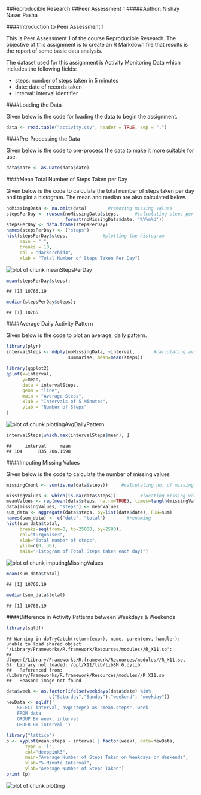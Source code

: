 ##Reproducible Research
##Peer Assessment 1
#####Author: Nishay Naser Pasha
  
    
    
####Introduction to Peer Assessment 1
  
This is Peer Assessment 1 of the course Reproducible Research. The objective of this assignment is to create an R Markdown file that results is the report of some basic data analysis.  

The dataset used for this assignment is Activity Monitoring Data which includes the following fields:

* steps: number of steps taken in 5 minutes
* date: date of records taken
* interval: interval identifier
  
####Loading the Data
  
Given below is the code for loading the data to begin the assignment.

```r
data <- read.table("activity.csv", header = TRUE, sep = ",")
```
  
####Pre-Processing the Data
  
Given below is the code to pre-process the data to make it more suitable for use.

```r
data$date <- as.Date(data$date)
```
  
####Mean Total Number of Steps Taken per Day
  
Given below is the code to calculate the total number of steps taken per day and to plot a histogram. The mean and median are also calculated below.

```r
noMissingData <- na.omit(data)        #removing missing values
stepsPerDay <- rowsum(noMissingData$steps,      #calculating steps per day
                      format(noMissingData$date, '%Y%m%d'))          
stepsPerDay <- data.frame(stepsPerDay)
names(stepsPerDay) <- ("steps")
hist(stepsPerDay$steps,             #plotting the histogram
     main = " ",
     breaks = 10,
     col = "darkorchid4",
     xlab = "Total Number of Steps Taken Per Day")
```

![plot of chunk meanStepsPerDay](figure/meanStepsPerDay-1.png) 

```r
mean(stepsPerDay$steps);
```

```
## [1] 10766.19
```

```r
median(stepsPerDay$steps);
```

```
## [1] 10765
```
  
####Average Daily Activity Pattern
  
Given below is the code to plot an average, daily pattern.

```r
library(plyr)
intervalSteps <- ddply(noMissingData, ~interval,       #calculating avg steps
                       summarise, mean=mean(steps))
```

```r
library(ggplot2)
qplot(x=interval, 
      y=mean, 
      data = intervalSteps, 
      geom = "line",
      main = "Average Steps",
      xlab = "Intervals of 5 Minutes",
      ylab = "Number of Steps"
)
```

![plot of chunk plottingAvgDailyPattern](figure/plottingAvgDailyPattern-1.png) 

```r
intervalSteps[which.max(intervalSteps$mean), ]
```

```
##     interval     mean
## 104      835 206.1698
```
  
####Imputing Missing Values
  
Given below is the code to calculate the number of missing values

```r
missingCount <- sum(is.na(data$steps))     #calculating no. of missing values
```

```r
missingValues <- which(is.na(data$steps))         #locating missing values
meanValues <- rep(mean(data$steps, na.rm=TRUE), times=length(missingValues))
data[missingValues, "steps"] <- meanValues
sum_data <- aggregate(data$steps, by=list(data$date), FUN=sum)
names(sum_data) <- c("date", "total")        #renaming
hist(sum_data$total, 
     breaks=seq(from=0, to=25000, by=2500),
     col="turquoise3", 
     xlab="Total number of steps", 
     ylim=c(0, 30), 
     main="Histogram of Total Steps taken each day)")
```

![plot of chunk imputingMissingValues](figure/imputingMissingValues-1.png) 

```r
mean(sum_data$total)
```

```
## [1] 10766.19
```

```r
median(sum_data$total)
```

```
## [1] 10766.19
```
  
####Difference in Activity Patterns between Weekdays & Weekends
  

```r
library(sqldf)
```

```
## Warning in doTryCatch(return(expr), name, parentenv, handler): unable to load shared object '/Library/Frameworks/R.framework/Resources/modules//R_X11.so':
##   dlopen(/Library/Frameworks/R.framework/Resources/modules//R_X11.so, 6): Library not loaded: /opt/X11/lib/libSM.6.dylib
##   Referenced from: /Library/Frameworks/R.framework/Resources/modules//R_X11.so
##   Reason: image not found
```

```r
data$week <- as.factor(ifelse(weekdays(data$date) %in% 
                c("Saturday","Sunday"),"weekend", "weekday"))
newData <- sqldf('   
    SELECT interval, avg(steps) as "mean.steps", week
    FROM data
    GROUP BY week, interval
    ORDER BY interval ')
```

```r
library("lattice")
p <- xyplot(mean.steps ~ interval | factor(week), data=newData, 
       type = 'l',
       col="deeppink3",
       main="Average Number of Steps Taken on Weekdays or Weekends",
       xlab="5-Minute Interval",
       ylab="Average Number of Steps Taken")
print (p)
```

![plot of chunk plotting](figure/plotting-1.png) 
